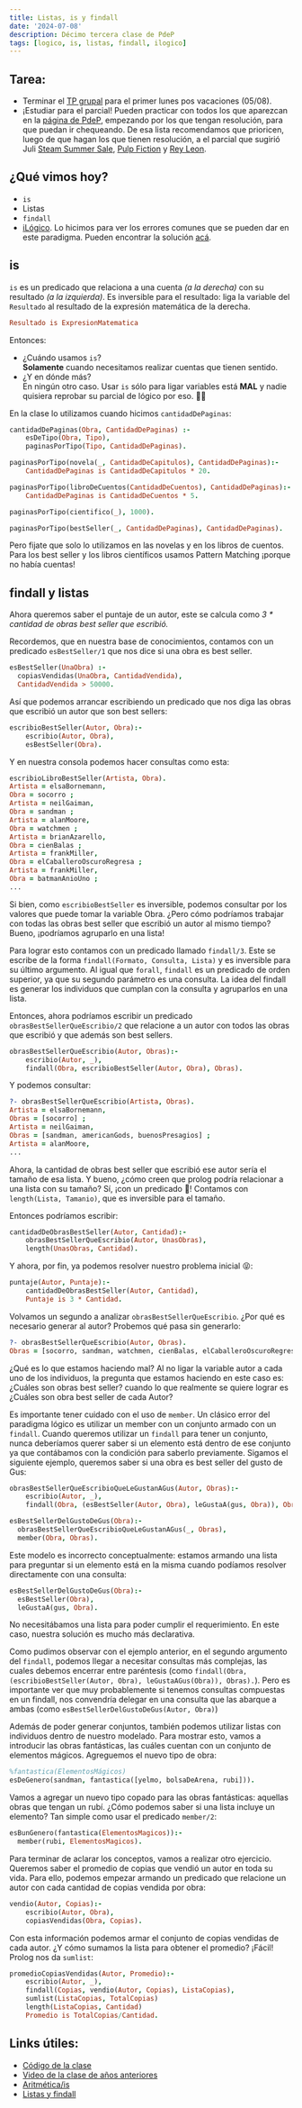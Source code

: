 ```yaml
---
title: Listas, is y findall
date: '2024-07-08'
description: Décimo tercera clase de PdeP
tags: [logico, is, listas, findall, ilogico]
---
```


## Tarea: 
- Terminar el [TP grupal](https://docs.google.com/document/d/1TwZv6YwkrHtY2LFnoJfPioBcmFDajTBQqDDKigA1k6U/edit?usp=drive_link) para el primer lunes pos vacaciones (05/08).
- ¡Estudiar para el parcial! Pueden practicar con todos los que aparezcan en la [página de PdeP](https://www.pdep.com.ar/material/parciales), empezando por los que tengan resolución, para que puedan ir chequeando. De esa lista recomendamos que prioricen, luego de que hagan los que tienen resolución, a el parcial que sugirió Juli [Steam Summer Sale](https://drive.google.com/file/d/1xJNQzdkVdGVQcd_y4uTUKWyf0pt-OJSH/view?usp=drive_link), [Pulp Fiction](https://docs.google.com/document/d/15mo_2391atBqMjcYzLtKvGG6JiPzjbeyEGVlwZjv4B8/edit#heading=h.qr1tbl1vrwzf) y [Rey Leon](https://drive.google.com/file/d/1x4X-0AfaKK3Zv-twZfsviXRlH6Xg2Oxt/view).


## ¿Qué vimos hoy?
- `is`
- Listas
- `findall`
- [iLógico](https://docs.google.com/document/d/1VUNyZQXITv9CiSz9VjFwoQRVe8o03CtyvTS79UNl0O8/edit?usp=sharing). Lo hicimos para ver los errores comunes que se pueden dar en este paradigma. Pueden encontrar la solución [acá](https://github.com/pdep-lunes/pdep-clases-2021/blob/master/logico/clase-15.pl).

## is

`is` es un predicado que relaciona a una cuenta *(a la derecha)* con su resultado *(a la izquierda)*. Es inversible para el resultado: liga la variable del `Resultado` al resultado de la expresión matemática de la derecha.
```prolog
Resultado is ExpresionMatematica
```
Entonces:
- ¿Cuándo usamos `is`?  
**Solamente** cuando necesitamos realizar cuentas que tienen sentido.
- ¿Y en dónde más?  
En ningún otro caso. Usar `is` sólo para ligar variables está **MAL** y nadie quisiera reprobar su parcial de lógico por eso. 👮🏻‍

En la clase lo utilizamos cuando hicimos `cantidadDePaginas`:

```prolog
cantidadDePaginas(Obra, CantidadDePaginas) :- 
	esDeTipo(Obra, Tipo),
	paginasPorTipo(Tipo, CantidadDePaginas).

paginasPorTipo(novela(_, CantidadDeCapitulos), CantidadDePaginas):-
	CantidadDePaginas is CantidadDeCapitulos * 20.

paginasPorTipo(libroDeCuentos(CantidadDeCuentos), CantidadDePaginas):-
	CantidadDePaginas is CantidadDeCuentos * 5.

paginasPorTipo(cientifico(_), 1000).

paginasPorTipo(bestSeller(_, CantidadDePaginas), CantidadDePaginas).
```

Pero fijate que solo lo utilizamos en las novelas y en los libros de cuentos. Para los best seller y los libros científicos usamos Pattern Matching ¡porque no había cuentas!

## findall y listas

Ahora queremos saber el puntaje de un autor, este se calcula como _3 * cantidad de obras best seller que escribió._

Recordemos, que en nuestra base de conocimientos, contamos con un predicado `esBestSeller/1` que nos dice si una obra es best seller.

```prolog
esBestSeller(UnaObra) :-
  copiasVendidas(UnaObra, CantidadVendida),
  CantidadVendida > 50000.
```

Así que podemos arrancar escribiendo un predicado que nos diga las obras que escribió un autor que son best sellers:

```prolog
escribioBestSeller(Autor, Obra):-
    escribio(Autor, Obra),
    esBestSeller(Obra).
```

Y en nuestra consola podemos hacer consultas como esta:

```prolog
escribioLibroBestSeller(Artista, Obra).
Artista = elsaBornemann,
Obra = socorro ;
Artista = neilGaiman,
Obra = sandman ;
Artista = alanMoore,
Obra = watchmen ;
Artista = brianAzarello,
Obra = cienBalas ;
Artista = frankMiller,
Obra = elCaballeroOscuroRegresa ;
Artista = frankMiller,
Obra = batmanAnioUno ;
...
```
Si bien, como `escribioBestSeller` es inversible, podemos consultar por los valores que puede tomar la variable Obra. ¿Pero cómo podríamos trabajar con todas las obras best seller que escribió un autor al mismo tiempo? Bueno, ¡podríamos agruparlo en una lista!

Para lograr esto contamos con un predicado llamado `findall/3`. Este se escribe de la forma `findall(Formato, Consulta, Lista)` y es inversible para su último argumento. Al igual que `forall`, `findall` es un predicado de orden superior, ya que su segundo parámetro es una consulta. La idea del findall es generar los individuos que cumplan con la consulta y agruparlos en una lista.  

Entonces, ahora podríamos escribir un predicado `obrasBestSellerQueEscribio/2` que relacione a un autor con todos las obras que escribió y que además son best sellers.

```prolog
obrasBestSellerQueEscribio(Autor, Obras):-
    escribio(Autor, _),
    findall(Obra, escribioBestSeller(Autor, Obra), Obras).
```

Y podemos consultar:

```prolog
?- obrasBestSellerQueEscribio(Artista, Obras).
Artista = elsaBornemann,
Obras = [socorro] ;
Artista = neilGaiman,
Obras = [sandman, americanGods, buenosPresagios] ;
Artista = alanMoore,
...
```

Ahora, la cantidad de obras best seller que escribió ese autor sería el tamaño de esa lista.
Y bueno, ¿cómo creen que prolog podría relacionar a una lista con su tamaño?
Sí, ¡con un predicado 🤩! Contamos con `length(Lista, Tamanio)`, que es inversible para el tamaño.

Entonces podríamos escribir:

```prolog
cantidadDeObrasBestSeller(Autor, Cantidad):-
    obrasBestSellerQueEscribio(Autor, UnasObras),
    length(UnasObras, Cantidad).
```

Y ahora, por fin, ya podemos resolver nuestro problema inicial 😝:

```prolog
puntaje(Autor, Puntaje):-
    cantidadDeObrasBestSeller(Autor, Cantidad),
    Puntaje is 3 * Cantidad.
```

Volvamos un segundo a analizar `obrasBestSellerQueEscribio`. ¿Por qué es necesario generar al autor? Probemos qué pasa sin generarlo:

```prolog
?- obrasBestSellerQueEscribio(Autor, Obras).
Obras = [socorro, sandman, watchmen, cienBalas, elCaballeroOscuroRegresa, batmanAnioUno, americanGods, buenosPresagios, buenosPresagios|...].
```

¿Qué es lo que estamos haciendo mal? Al no ligar la variable autor a cada uno de los individuos, la pregunta que estamos haciendo en este caso es: ¿Cuáles son obras best seller? cuando lo que realmente se quiere lograr es ¿Cuáles son obra best seller de cada Autor?

Es importante tener cuidado con el uso de `member`. Un clásico error del paradigma lógico es utilizar un member con un conjunto armado con un `findall`. Cuando queremos utilizar un `findall` para tener un conjunto, nunca deberíamos querer saber si un elemento está dentro de ese conjunto ya que contábamos con la condición para saberlo previamente. Sigamos el siguiente ejemplo, queremos saber si una obra es best seller del gusto de Gus:

```prolog
obrasBestSellerQueEscribioQueLeGustanAGus(Autor, Obras):-
    escribio(Autor, _),
    findall(Obra, (esBestSeller(Autor, Obra), leGustaA(gus, Obra)), Obras).

esBestSellerDelGustoDeGus(Obra):-
  obrasBestSellerQueEscribioQueLeGustanAGus(_, Obras),
  member(Obra, Obras).
```

Este modelo es incorrecto conceptualmente: estamos armando una lista para preguntar si un elemento está en la misma cuando podíamos resolver directamente con una consulta:

```prolog
esBestSellerDelGustoDeGus(Obra):-
  esBestSeller(Obra),
  leGustaA(gus, Obra).
```

No necesitábamos una lista para poder cumplir el requerimiento. En este caso, nuestra solución es mucho más declarativa. 

Como pudimos observar con el ejemplo anterior, en el segundo argumento del `findall`, podemos llegar a necesitar consultas más complejas, las cuales debemos encerrar entre paréntesis (como `findall(Obra, (escribioBestSeller(Autor, Obra), leGustaAGus(Obra)), Obras).`). Pero es importante ver que muy probablemente si tenemos consultas compuestas en un findall, nos convendría delegar en una consulta que las abarque a ambas (como `esBestSellerDelGustoDeGus(Autor, Obra)`)

Además de poder generar conjuntos, también podemos utilizar listas con individuos dentro de nuestro modelado. Para mostrar esto, vamos a introducir las obras fantásticas, las cuáles cuentan con un conjunto de elementos mágicos. Agreguemos el nuevo tipo de obra:

```prolog
%fantastica(ElementosMágicos)
esDeGenero(sandman, fantastica([yelmo, bolsaDeArena, rubi])).
```

Vamos a agregar un nuevo tipo copado para las obras fantásticas: aquellas obras que tengan un rubí. ¿Cómo podemos saber si una lista incluye un elemento? Tan simple como usar el predicado `member/2`:

```prolog
esBunGenero(fantastica(ElementosMagicos)):-
  member(rubi, ElementosMagicos).
```


Para terminar de aclarar los conceptos, vamos a realizar otro ejercicio. Queremos saber el promedio de copias que vendió un autor en toda su vida. Para ello, podemos empezar armando un predicado que relacione un autor con cada cantidad de copias vendida por obra:

```prolog
vendio(Autor, Copias):-
    escribio(Autor, Obra),
    copiasVendidas(Obra, Copias).
```

Con esta información podemos armar el conjunto de copias vendidas de cada autor. ¿Y cómo sumamos la lista para obtener el promedio? ¡Fácil! Prolog nos da `sumlist`:

```prolog
promedioCopiasVendidas(Autor, Promedio):-
    escribio(Autor, _),
    findall(Copias, vendio(Autor, Copias), ListaCopias),
    sumlist(ListaCopias, TotalCopias)
    length(ListaCopias, Cantidad)
    Promedio is TotalCopias/Cantidad.
```

## Links útiles:

- [Código de la clase](https://github.com/pdep-lunes/pdep-clases-2023/blob/main/Logico/Clase03/clase03.pl) 
- [Video de la clase de años anteriores](https://drive.google.com/file/d/1wid_c8KD326sLNRwX0JBRc8ObzHO2oez/view?usp=sharing)
- [Aritmética/is](http://wiki.uqbar.org/wiki/articles/aritmetica-en-prolog.html)
- [Listas y findall](http://wiki.uqbar.org/wiki/articles/paradigma-logico---listas.html)
